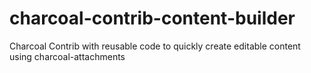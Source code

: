 # charcoal-contrib-content-builder
Charcoal Contrib with reusable code to quickly create editable content using charcoal-attachments
